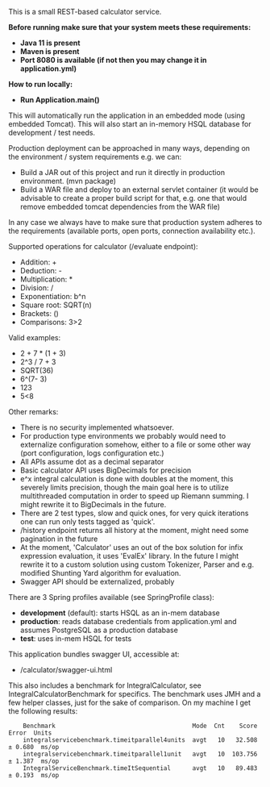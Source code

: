 This is a small REST-based calculator service.

**Before running make sure that your system meets these requirements:**
- **Java 11 is present**
- **Maven is present**
- **Port 8080 is available (if not then you may change it in application.yml)**

**How to run locally:**
   - **Run Application.main()**

This will automatically run the application in an embedded mode (using embedded Tomcat). This will also start an in-memory HSQL database for development / test needs.

Production deployment can be approached in many ways, depending on the environment / system requirements e.g. we can:
- Build a JAR out of this project and run it directly in production environment. (mvn package)
- Build a WAR file and deploy to an external servlet container (it would be advisable to create a proper build script for that, e.g. one that would remove embedded tomcat dependencies from the WAR file)

In any case we always have to make sure that production system adheres to the requirements (available ports, open ports, connection availability etc.).

Supported operations for calculator (/evaluate endpoint):
   - Addition: +
   - Deduction: -
   - Multiplication: *
   - Division: /
   - Exponentiation: b^n
   - Square root: SQRT(n)
   - Brackets: ()
   - Comparisons: 3>2
   
Valid examples:
   - 2 + 7 * (1 + 3)
   - 2^3 / 7 + 3
   - SQRT(36)
   - 6^(7- 3)
   - 123
   - 5<8


Other remarks:
  - There is no security implemented whatsoever.
  - For production type environments we probably would need to externalize configuration somehow, either to a file or some other way (port configuration, logs configuration etc.)
  - All APIs assume dot as a decimal separator
  - Basic calculator API uses BigDecimals for precision
  - e^x integral calculation is done with doubles at the moment, this severely limits precision, though the main goal here is to utilize multithreaded computation in order to speed up Riemann summing. I might rewrite it to BigDecimals in the future.
  - There are 2 test types, slow and quick ones, for very quick iterations one can run only tests tagged as 'quick'.
  - /history endpoint returns all history at the moment, might need some pagination in the future
  - At the moment, 'Calculator' uses an out of the box solution for infix expression evaluation, it uses 'EvalEx' library. In the future I might rewrite it to a custom solution using custom Tokenizer, Parser and e.g. modified Shunting Yard algorithm for evaluation.
  - Swagger API should be externalized, probably

There are 3 Spring profiles available (see SpringProfile class): 
- **development** (default): starts HSQL as an in-mem database
- **production**: reads database credentials from application.yml and assumes PostgreSQL as a production database
- **test**: uses in-mem HSQL for tests

This application bundles swagger UI, accessible at:
- /calculator/swagger-ui.html

This also includes a benchmark for IntegralCalculator, see IntegralCalculatorBenchmark for specifics. The benchmark uses JMH and a few helper classes, just for the sake of comparison.
On my machine I get the following results:

        Benchmark                                      Mode  Cnt    Score   Error  Units
        integralservicebenchmark.timeitparallel4units  avgt   10   32.508 ± 0.680  ms/op
        integralservicebenchmark.timeitparallel1unit   avgt   10  103.756 ± 1.387  ms/op
        IntegralServiceBenchmark.timeItSequential      avgt   10   89.483 ± 0.193  ms/op


